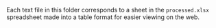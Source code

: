 Each text file in this folder corresponds to a sheet in the `processed.xlsx` spreadsheet made into a table format for easier viewing on the web.
